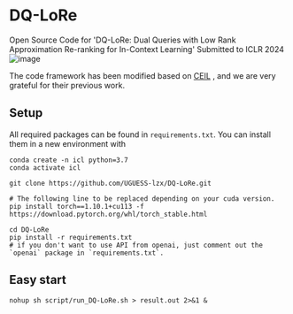 # DQ-LoRe
Open Source Code for 'DQ-LoRe: Dual Queries with Low Rank Approximation Re-ranking for In-Context Learning' Submitted to ICLR 2024
![image](https://github.com/UGUESS-lzx/DQ-LoRe/assets/63826387/2e033083-1098-440a-b2a4-02e05e20a442)

The code framework has been modified based on [CEIL](https://github.com/HKUNLP/icl-ceil) , and we are very grateful for their previous work.


## Setup
All required packages can be found in ``requirements.txt``. 
You can install them in a new environment with 
```shell
conda create -n icl python=3.7
conda activate icl

git clone https://github.com/UGUESS-lzx/DQ-LoRe.git

# The following line to be replaced depending on your cuda version.
pip install torch==1.10.1+cu113 -f https://download.pytorch.org/whl/torch_stable.html

cd DQ-LoRe
pip install -r requirements.txt
# if you don't want to use API from openai, just comment out the `openai` package in `requirements.txt`.
```


## Easy start
```shell
nohup sh script/run_DQ-LoRe.sh > result.out 2>&1 &
```
